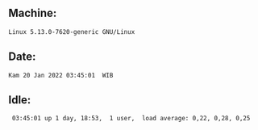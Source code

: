 ## Machine:
```
Linux 5.13.0-7620-generic GNU/Linux
```
## Date:
```
Kam 20 Jan 2022 03:45:01  WIB
```
## Idle:
```
 03:45:01 up 1 day, 18:53,  1 user,  load average: 0,22, 0,28, 0,25
```
